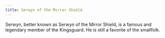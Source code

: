 ```yaml
---
title: Serwyn of the Mirror Shield
---
```


Serwyn, better known as Serwyn of the Mirror Shield, is a famous and legendary member of the Kingsguard. He is still a favorite of the smallfolk. 


